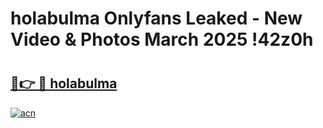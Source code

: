 # holabulma Onlyfans Leaked - New Video & Photos March 2025 !42z0h

# <h2><a href="https://49b137.iuczelnia.edu.pl?title=holabulma&ref=42z0h">🔗👉 🔴 holabulma</a></h2>

[![acn](https://github.com/user-attachments/assets/0f9c940e-d8b0-45ae-aac7-cd30a18b3e1c)](https://49b137.iuczelnia.edu.pl?title=holabulma&ref=42z0h)

